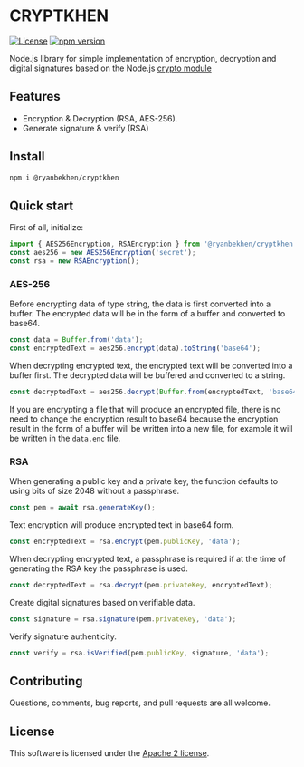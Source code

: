 # CRYPTKHEN

[![License](https://img.shields.io/badge/License-Apache%202.0-blue.svg)](https://opensource.org/licenses/Apache-2.0)
[![npm version](https://badge.fury.io/js/%40ryanbekhen%2Fcryptkhen.svg)](https://badge.fury.io/js/%40ryanbekhen%2Fcryptkhen)

Node.js library for simple implementation of encryption, decryption and digital signatures based on the Node.js [crypto module](https://nodejs.org/api/crypto.html)

## Features

- Encryption & Decryption (RSA, AES-256).
- Generate signature & verify (RSA)

## Install

```bash
npm i @ryanbekhen/cryptkhen
```

## Quick start

First of all, initialize:

```typescript
import { AES256Encryption, RSAEncryption } from '@ryanbekhen/cryptkhen';
const aes256 = new AES256Encryption('secret');
const rsa = new RSAEncryption();
```

### AES-256

Before encrypting data of type string, the data is first converted into a buffer. The encrypted data will be in the form of a buffer and converted to base64.

```typescript
const data = Buffer.from('data');
const encryptedText = aes256.encrypt(data).toString('base64');
```

When decrypting encrypted text, the encrypted text will be converted into a buffer first. The decrypted data will be buffered and converted to a string.

```typescript
const decryptedText = aes256.decrypt(Buffer.from(encryptedText, 'base64')).toString();
```

If you are encrypting a file that will produce an encrypted file, there is no need to change the encryption result to base64 because the encryption result in the form of a buffer will be written into a new file, for example it will be written in the `data.enc` file.

### RSA

When generating a public key and a private key, the function defaults to using bits of size 2048 without a passphrase.

```typescript
const pem = await rsa.generateKey();
```

Text encryption will produce encrypted text in base64 form.

```typescript
const encryptedText = rsa.encrypt(pem.publicKey, 'data');
```

When decrypting encrypted text, a passphrase is required if at the time of generating the RSA key the passphrase is used.

```typescript
const decryptedText = rsa.decrypt(pem.privateKey, encryptedText);
```

Create digital signatures based on verifiable data.

```typescript
const signature = rsa.signature(pem.privateKey, 'data');
```

Verify signature authenticity.

```typescript
const verify = rsa.isVerified(pem.publicKey, signature, 'data');
```

## Contributing

Questions, comments, bug reports, and pull requests are all welcome.

## License

This software is licensed under the [Apache 2 license](./LICENSE).
